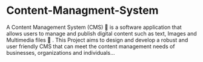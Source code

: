 


















































# Content-Managment-System
A Content Management System (CMS)  :open_file_folder: is a software application that allows users to manage and publish digital content such as text,  Images and Multimedia files :email: . This Project aims to design and develop a robust and user friendly CMS that can meet the content management needs of businesses, organizations and individuals...
